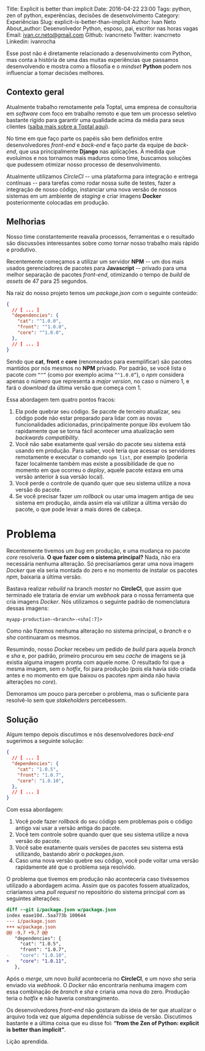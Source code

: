 Title: Explicit is better than implicit
Date: 2016-04-22 23:00
Tags: python, zen of python, experências, decisões de desenvolvimento
Category: Experiências
Slug: explicit-is-better-than-implicit
Author: Ivan Neto
About_author: Desenvolvedor Python, esposo, pai, escritor nas horas vagas
Email: ivan.cr.neto@gmail.com
Github: ivancrneto
Twitter: ivancrneto
Linkedin: ivanrocha

Esse post não é diretamente relacionado a desenvolvimento com Python, mas conta a história de uma das muitas experiências que passamos desenvolvendo e mostra como a filosofia e o _mindset_ __Python__ podem nos influenciar a tomar decisões melhores.

## Contexto geral

Atualmente trabalho remotamente pela Toptal, uma empresa de consultoria em _software_ com foco em trabalho remoto e que tem um processo seletivo bastante rígido para garantir uma qualidade acima da média para seus clientes ([saiba mais sobre a Toptal aqui](https://www.toptal.com/#book-tested-programmers)).

No time em que faço parte os papéis são bem definidos entre desenvolvedores _front-end_ e _back-end_ e faço parte da equipe de _back-end_, que usa principalmente __Django__ nas aplicações. À medida que evoluímos e nos tornamos mais maduros como time, buscamos soluções que pudessem otimizar nosso processo de desenvolvimento.

Atualmente utilizamos _CircleCI_ -- uma plataforma para integração e entrega contínuas -- para tarefas como rodar nossa suíte de testes, fazer a integração de nosso código, instanciar uma nova versão de nossos sistemas em um ambiente de _staging_ e criar imagens __Docker__ posteriormente colocadas em produção.

## Melhorias

Nosso time constantemente reavalia processos, ferramentas e o resultado são discussões interessantes sobre como tornar nosso trabalho mais rápido e produtivo.

Recentemente começamos a utilizar um servidor __NPM__ -- um dos mais usados gerenciadores de pacotes para __Javascript__ -- privado para uma melhor separação de pacotes _front-end_, otimizando o tempo de _build_ de _assets_ de 47 para 25 segundos.

Na raiz do nosso projeto temos um _package.json_ com o seguinte conteúdo:

``` json
{
  // [ ... ]
  "dependencies": {
    "cat": "^1.0.0",
    "front": "^1.0.0",
    "core": "^1.0.0",
  },
  // [ ... ]
}
```

Sendo que __cat__, __front__ e __core__ (renomeados para exemplificar) são pacotes mantidos por nós mesmos no __NPM__ privado. Por padrão, se você lista o pacote com `“^”` (como por exemplo acima `“^1.0.0”`), o _npm_ considera apenas o número que representa a _major version_, no caso o número 1, e fará o _download_ da última versão que começa com 1.

Essa abordagem tem quatro pontos fracos:

 1. Ela pode quebrar seu código. Se pacote de terceiro atualizar, seu código pode não estar preparado para lidar com as novas funcionalidades adicionadas, principalmente porque _libs_ evoluem tão rapidamente que se torna fácil acontecer uma atualização sem _backwards compatibility_.
 2. Você não sabe exatamente qual versão do pacote seu sistema está usando em produção. Para saber, você teria que acessar os servidores remotamente e executar o comando `npm list`, por exemplo (poderia fazer localmente também mas existe a possibilidade de que no momento em que ocorreu o _deploy_, aquele pacote estava em uma versão anterior à sua versão local).
 3. Você perde o controle de quando quer que seu sistema utilize a nova versão do pacote.
 4. Se você precisar fazer um _rollback_ ou usar uma imagem antiga de seu sistema em produção, ainda assim ela vai utilizar a última versão do pacote, o que pode levar a mais dores de cabeça.

# Problema

Recentemente tivemos um _bug_ em produção, e uma mudança no pacote _core_ resolveria. __O que fazer com o sistema principal?__ Nada, não era necessária nenhuma alteração. Só precisaríamos gerar uma nova imagem _Docker_ que ela seria montada do zero e no momento de instalar os pacotes _npm_, baixaria a última versão.

Bastava realizar _rebuild_ na branch _master_ no __CircleCI__, que assim que terminado ele trataria de enviar um _webhook_ para o nossa ferramenta que cria imagens _Docker_. Nós utilizamos o seguinte padrão de nomenclatura dessas imagens:
```
myapp-production-<branch>-<sha[:7]>
```
Como não fizemos nenhuma alteração no sistema principal, o _branch_ e o _sha_ continuaram os mesmos.

Resumindo, nosso _Docker_ recebeu um pedido de _build_ para aquela _branch_ e _sha_ e, por padrão, primeiro procurou em seu _cache_ de imagens se já existia alguma imagem pronta com aquele nome. O resultado foi que a mesma imagem, sem o _hotfix_, foi para produção (pois ela havia sido criada antes e no momento em que baixou os pacotes _npm_ ainda não havia alterações no _core_).

Demoramos um pouco para perceber o problema, mas o suficiente para resolvê-lo sem que _stakeholders_ percebessem.

## Solução

Algum tempo depois discutimos e nós desenvolvedores _back-end_ sugerimos a seguinte solução:

``` json
{
  // [ ... ]
  "dependencies": {
    "cat": "1.0.5",
    "front": "1.0.7",
    "core": "1.0.10",
  },
  // [ ... ]
}
```

Com essa abordagem:

1. Você pode fazer _rollback_ do seu código sem problemas pois o código antigo vai usar a versão antiga do pacote.
2. Você tem controle sobre quando quer que seu sistema utilize a nova versão do pacote.
3. Você sabe exatamente quais versões de pacotes seu sistema está utilizando, bastando abrir o _packages.json_.
4. Caso uma nova versão quebre seu código, você pode voltar uma versão rapidamente até que o problema seja resolvido.

O problema que tivemos em produção não aconteceria caso tivéssemos utilizado a abordagem acima. Assim que os pacotes fossem atualizados, criaríamos uma _pull request_ no repositório do sistema principal com as seguintes alterações:

``` diff
diff --git i/package.json w/package.json
index eaae10d..5aa773b 100644
--- i/package.json
+++ w/package.json
@@ -9,7 +9,7 @@
   "dependencies": {
     "cat": "1.0.5",
     "front": "1.0.7",
-    "core": "1.0.10",
+    "core": "1.0.11",
   },
```
Após o _merge_, um novo _build_ aconteceria no __CircleCI__, e um novo _sha_ seria enviado via _webhook_. O _Docker_ não encontraria nenhuma imagem com essa combinação de _branch_ e _sha_ e criaria uma nova do zero. Produção teria o _hotfix_ e não haveria constrangimento.

Os desenvolvedores _front-end_ não gostaram da ideia de ter que atualizar o arquivo toda vez que alguma dependência subisse de versão. Discutimos bastante e a última coisa que eu disse foi: __“from the Zen of Python: explicit is better than implicit”__.

Lição aprendida.
